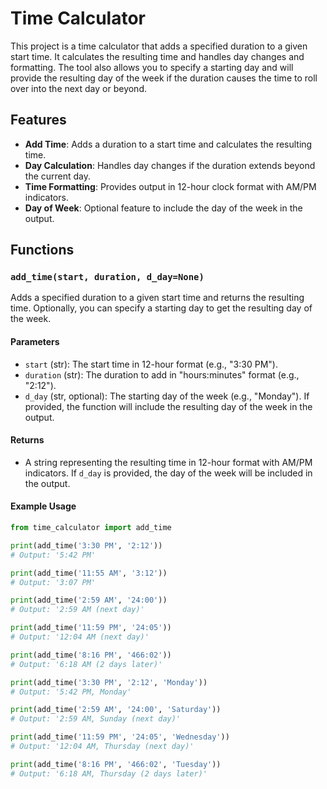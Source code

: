 # Time Calculator

This project is a time calculator that adds a specified duration to a given start time. It calculates the resulting time and handles day changes and formatting. The tool also allows you to specify a starting day and will provide the resulting day of the week if the duration causes the time to roll over into the next day or beyond.

## Features

- **Add Time**: Adds a duration to a start time and calculates the resulting time.
- **Day Calculation**: Handles day changes if the duration extends beyond the current day.
- **Time Formatting**: Provides output in 12-hour clock format with AM/PM indicators.
- **Day of Week**: Optional feature to include the day of the week in the output.

## Functions

### `add_time(start, duration, d_day=None)`

Adds a specified duration to a given start time and returns the resulting time. Optionally, you can specify a starting day to get the resulting day of the week.

#### Parameters

- `start` (str): The start time in 12-hour format (e.g., "3:30 PM").
- `duration` (str): The duration to add in "hours:minutes" format (e.g., "2:12").
- `d_day` (str, optional): The starting day of the week (e.g., "Monday"). If provided, the function will include the resulting day of the week in the output.

#### Returns

- A string representing the resulting time in 12-hour format with AM/PM indicators. If `d_day` is provided, the day of the week will be included in the output.

#### Example Usage

```python
from time_calculator import add_time

print(add_time('3:30 PM', '2:12'))
# Output: '5:42 PM'

print(add_time('11:55 AM', '3:12'))
# Output: '3:07 PM'

print(add_time('2:59 AM', '24:00'))
# Output: '2:59 AM (next day)'

print(add_time('11:59 PM', '24:05'))
# Output: '12:04 AM (next day)'

print(add_time('8:16 PM', '466:02'))
# Output: '6:18 AM (2 days later)'

print(add_time('3:30 PM', '2:12', 'Monday'))
# Output: '5:42 PM, Monday'

print(add_time('2:59 AM', '24:00', 'Saturday'))
# Output: '2:59 AM, Sunday (next day)'

print(add_time('11:59 PM', '24:05', 'Wednesday'))
# Output: '12:04 AM, Thursday (next day)'

print(add_time('8:16 PM', '466:02', 'Tuesday'))
# Output: '6:18 AM, Thursday (2 days later)'
